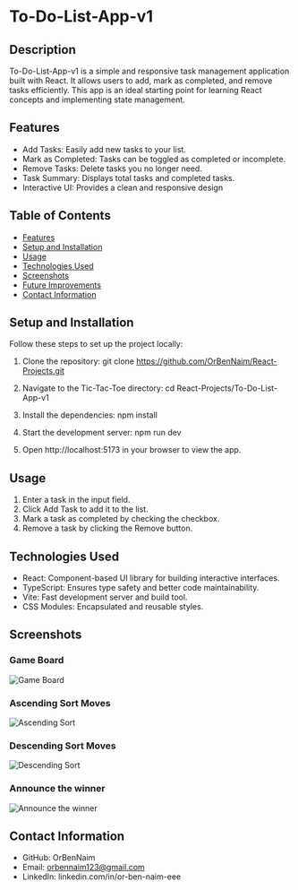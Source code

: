 # To-Do-List-App-v1

## Description
To-Do-List-App-v1 is a simple and responsive task management application built with React. It allows users to add, mark as completed, and remove tasks efficiently. This app is an ideal starting point for learning React concepts and implementing state management.


## Features
- Add Tasks: Easily add new tasks to your list.
- Mark as Completed: Tasks can be toggled as completed or incomplete.
- Remove Tasks: Delete tasks you no longer need.
- Task Summary: Displays total tasks and completed tasks.
- Interactive UI: Provides a clean and responsive design


## Table of Contents
- [Features](#features)
- [Setup and Installation](#setup-and-installation)
- [Usage](#usage)
- [Technologies Used](#technologies-used)
- [Screenshots](#screenshots)
- [Future Improvements](#future-improvements) 
- [Contact Information](#contact-information)


## Setup and Installation
Follow these steps to set up the project locally:
1. Clone the repository: 
    git clone https://github.com/OrBenNaim/React-Projects.git

2. Navigate to the Tic-Tac-Toe directory:
    cd React-Projects/To-Do-List-App-v1

3. Install the dependencies:
    npm install

4. Start the development server:
    npm run dev

5. Open http://localhost:5173 in your browser to view the app.


## Usage
1. Enter a task in the input field.
2. Click Add Task to add it to the list.
3. Mark a task as completed by checking the checkbox.
4. Remove a task by clicking the Remove button.


## Technologies Used
- React: Component-based UI library for building interactive interfaces.
- TypeScript: Ensures type safety and better code maintainability.
- Vite: Fast development server and build tool.
- CSS Modules: Encapsulated and reusable styles.


## Screenshots
### Game Board
![Game Board](src/assets/screenShots/game-board.png)
### Ascending Sort Moves
![Ascending Sort](src/assets/screenShots/ascending-sort.png)
### Descending Sort Moves
![Descending Sort](src/assets/screenShots/descending-sort.png)
### Announce the winner
![Announce the winner](src/assets/screenShots/winner.png)


## Contact Information
- GitHub: OrBenNaim
- Email: orbennaim123@gmail.com
- LinkedIn: linkedin.com/in/or-ben-naim-eee